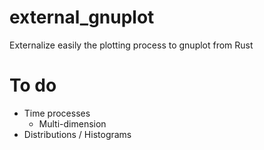 # external_gnuplot
Externalize easily the plotting process to gnuplot from Rust

# To do

- Time processes
  - Multi-dimension
- Distributions / Histograms